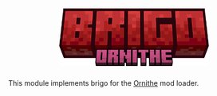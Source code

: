 <h1 align="center">
  <img src="../.github/ornithe.png" alt="ornithe thumbnail" width="300">
</h1>

This module implements brigo for the [Ornithe](https://ornithemc.net/) mod loader.